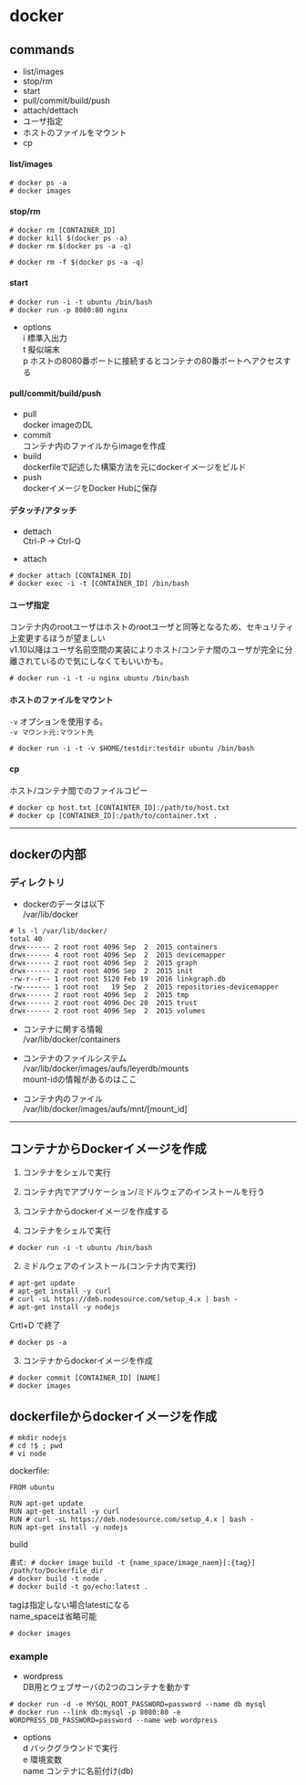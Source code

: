 # docker

## commands

- list/images  
- stop/rm  
- start  
- pull/commit/build/push  
- attach/dettach  
- ユーザ指定  
- ホストのファイルをマウント  
- cp  

#### list/images

```
# docker ps -a
# docker images
```

#### stop/rm

```
# docker rm [CONTAINER_ID]
# docker kill $(docker ps -a)
# docker rm $(docker ps -a -q)

# docker rm -f $(docker ps -a -q)
```

#### start

```
# docker run -i -t ubuntu /bin/bash
# docker run -p 8080:80 nginx
```

- options  
i 標準入出力  
t 擬似端末  
p ホストの8080番ポートに接続するとコンテナの80番ポートへアクセスする  


#### pull/commit/build/push

- pull  
docker imageのDL  
- commit  
コンテナ内のファイルからimageを作成  
- build  
dockerfileで記述した構築方法を元にdockerイメージをビルド  
- push  
dockerイメージをDocker Hubに保存  

#### デタッチ/アタッチ

- dettach  
Ctrl-P -> Ctrl-Q  

- attach  

```
# docker attach [CONTAINER_ID]
# docker exec -i -t [CONTAINER_ID] /bin/bash
```

#### ユーザ指定
コンテナ内のrootユーザはホストのrootユーザと同等となるため、セキュリティ上変更するほうが望ましい  
v1.10以降はユーザ名前空間の実装によりホスト/コンテナ間のユーザが完全に分離されているので気にしなくてもいいかも。

```
# docker run -i -t -u nginx ubuntu /bin/bash
```

#### ホストのファイルをマウント
`-v` オプションを使用する。  
`-v マウント元:マウント先`

```
# docker run -i -t -v $HOME/testdir:testdir ubuntu /bin/bash
```

#### cp
ホスト/コンテナ間でのファイルコピー

```
# docker cp host.txt [CONTAINTER_ID]:/path/to/host.txt
# docker cp [CONTAINER_ID]:/path/to/container.txt .
```

---

## dockerの内部

### ディレクトリ

- dockerのデータは以下  
/var/lib/docker

```
# ls -l /var/lib/docker/
total 40
drwx------ 2 root root 4096 Sep  2  2015 containers
drwx------ 4 root root 4096 Sep  2  2015 devicemapper
drwx------ 2 root root 4096 Sep  2  2015 graph
drwx------ 2 root root 4096 Sep  2  2015 init
-rw-r--r-- 1 root root 5120 Feb 19  2016 linkgraph.db
-rw------- 1 root root   19 Sep  2  2015 repositories-devicemapper
drwx------ 2 root root 4096 Sep  2  2015 tmp
drwx------ 2 root root 4096 Dec 20  2015 trust
drwx------ 2 root root 4096 Sep  2  2015 volumes
```

- コンテナに関する情報  
/var/lib/docker/containers

- コンテナのファイルシステム  
/var/lib/docker/images/aufs/leyerdb/mounts  
  mount-idの情報があるのはここ

- コンテナ内のファイル  
/var/lib/docker/images/aufs/mnt/[mount_id]

---

## コンテナからDockerイメージを作成

1. コンテナをシェルで実行  
2. コンテナ内でアプリケーション/ミドルウェアのインストールを行う  
3. コンテナからdockerイメージを作成する  

1. コンテナをシェルで実行  

```
# docker run -i -t ubuntu /bin/bash
```

2. ミドルウェアのインストール(コンテナ内で実行)

```
# apt-get update
# apt-get install -y curl
# curl -sL https://deb.nodesource.com/setup_4.x | bash -
# apt-get install -y nodejs
```

Crtl+D で終了

```
# docker ps -a
```

3. コンテナからdockerイメージを作成

```
# docker commit [CONTAINER_ID] [NAME]
# docker images
```

## dockerfileからdockerイメージを作成

```
# mkdir nodejs
# cd !$ ; pwd
# vi node
```

dockerfile:

```
FROM ubuntu

RUN apt-get update
RUN apt-get install -y curl
RUN # curl -sL https://deb.nodesource.com/setup_4.x | bash -
RUN apt-get install -y nodejs
```

build

```
書式: # docker image build -t {name_space/image_naem}[:{tag}] /path/to/Dockerfile_dir
# docker build -t node .
# docker build -t go/echo:latest .
```

tagは指定しない場合latestになる  
name_spaceは省略可能

```
# docker images
```

### example

- wordpress  
DB用とウェブサーバの2つのコンテナを動かす

```
# docker run -d -e MYSQL_ROOT_PASSWORD=password --name db mysql
# docker run --link db:mysql -p 8080:80 -e WORDPRESS_DB_PASSWORD=password --name web wordpress
```

- options  
d バックグラウンドで実行  
e 環境変数  
name コンテナに名前付け(db)  

